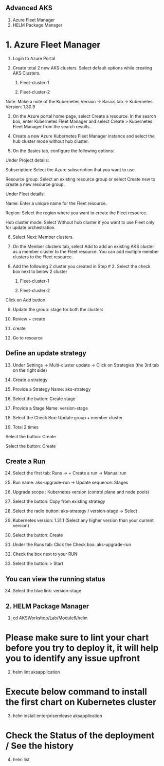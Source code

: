 
## Advanced AKS

1. Azure Fleet Manager
2. HELM Package Manager

# 1. Azure Fleet Manager

1. Login to Azure Portal

2. Create total 2 new AKS clusters.  Select default options while creating AKS Clusters.

   1) Fleet-cluster-1

   2) Fleet-cluster-2

Note: Make a note of the Kubernetes Version -> Basics tab -> Kubernetes Version: 1.30.9

3. On the Azure portal home page, select Create a resource.
   In the search box, enter Kubernetes Fleet Manager and
   select Create > Kubernetes Fleet Manager from the search results.

4. Create a new Azure Kubernetes Fleet Manager instance and select the hub cluster mode without hub cluster.

5. On the Basics tab, configure the following options:

 Under Project details:

 Subscription: Select the Azure subscription that you want to use.

 Resource group: Select an existing resource group or select Create new to create a new resource group.

 Under Fleet details:

 Name: Enter a unique name for the Fleet resource.

 Region: Select the region where you want to create the Fleet resource.

 Hub cluster mode:  Select Without hub cluster if you want to use Fleet only for update orchestration.

6. Select Next: Member clusters.

7. On the Member clusters tab, select Add to add an existing AKS cluster as a member cluster to the Fleet resource. You can add multiple member clusters to the Fleet resource.

8. Add the following 2 cluster you created in Step # 2.  Select the check box next to below 2 cluster

      1) Fleet-cluster-1

      2) Fleet-cluster-2

Click on Add button

9. Update the group: stage for both the clusters

10. Review + create

11. create

12. Go to resource

## Define an update strategy

13. Under Settings -> Multi-cluster update -> Click on Strategies (the 3rd tab on the right side)

14. Create a strategy

15. Provide a Strategy Name: aks-strategy

16. Select the button: Create stage  

17. Provide a Stage Name: version-stage

18. Select the Check Box: Update group + member cluster

19. Total 2 times

Select the button: Create

Select the button: Create

## Create a Run

24. Select the first tab: Runs -> + Create a run -> Manual run

25. Run name: aks-upgrade-run -> Update sequence: Stages

26. Upgrade scope : Kubernetes version (control plane and node pools)  

27. Select the button: Copy from existing strategy

28. Select the radio button: aks-strategy / version-stage -> Select

29. Kubernetes version: 1.31.1 (Select any higher version than your current version)

30. Select the button: Create

31. Under the Runs tab: Click the Check box: aks-upgrade-run

32. Check the box next to your RUN

33. Select the button:  > Start

## You can view the running status

34. Select the blue link: version-stage

## 2. HELM Package Manager

1. cd AKSWorkshop/Lab/Module6/helm

# Please make sure to lint your chart before you try to deploy it, it will help you to identify any issue upfront

2. helm lint aksapplication

# Execute below command to install the first chart on Kubernetes cluster

3. helm install enterpriserelease aksapplication

# Check the Status of the deployment / See the history

4. helm list
